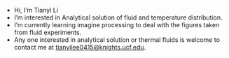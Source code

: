 - Hi, I’m Tianyi Li
- I’m interested in Analytical solution of fluid and temperature distribution.
- I’m currently learning imagine processing to deal with the figures taken from fluid experiments.
- Any one interested in analytical solution or thermal fluids is welcome to contact me at tianyilee0415@knights.ucf.edu.

<!---
MTone92/MTone92 is a ✨ special ✨ repository because its `README.md` (this file) appears on your GitHub profile.
You can click the Preview link to take a look at your changes.
--->
